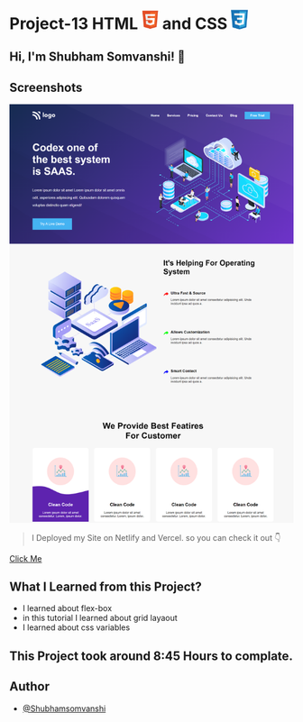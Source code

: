 # Project-13 HTML <img src="./image/1.png" width="30"> and CSS <img src="./image/css1.png" width="30">

## Hi, I'm Shubham Somvanshi! 👋


## Screenshots

![App Screenshot](./image/_C__Users_talas_OneDrive_Documents_assingment_live-class-project-13_index.html.png)

>I Deployed my Site on Netlify and Vercel. so you can check it out 👇

 [Click Me](https://project-13-saas-um94-ejosixmxj-shubhamsomvanshi732-gmailcom.vercel.app/)

## What I Learned from this Project?

 
- I learned about flex-box
- in this tutorial I learned about grid layaout
- I learned about css variables



## This Project took around 8:45 Hours to complate.

## Author

- [@Shubhamsomvanshi](https://github.com/shubhlabh123)

